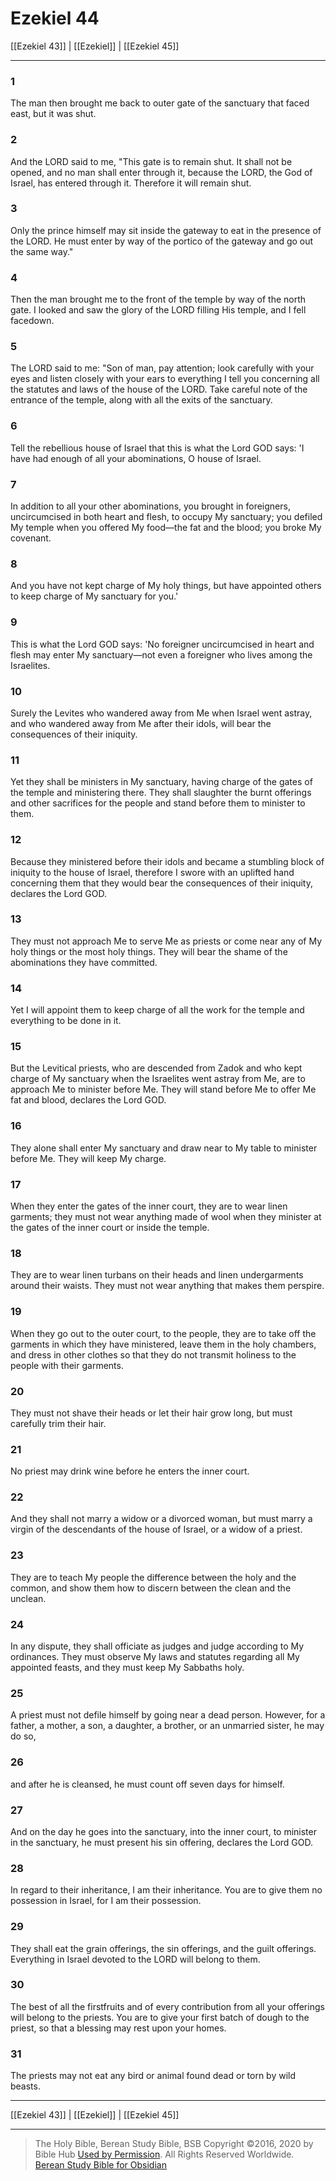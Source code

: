 # Ezekiel 44

[[Ezekiel 43]] | [[Ezekiel]] | [[Ezekiel 45]]

---

### 1
The man then brought me back to outer gate of the sanctuary that faced east, but it was shut.

### 2
And the LORD said to me, "This gate is to remain shut. It shall not be opened, and no man shall enter through it, because the LORD, the God of Israel, has entered through it. Therefore it will remain shut.

### 3
Only the prince himself may sit inside the gateway to eat in the presence of the LORD. He must enter by way of the portico of the gateway and go out the same way."

### 4
Then the man brought me to the front of the temple by way of the north gate. I looked and saw the glory of the LORD filling His temple, and I fell facedown.

### 5
The LORD said to me: "Son of man, pay attention; look carefully with your eyes and listen closely with your ears to everything I tell you concerning all the statutes and laws of the house of the LORD. Take careful note of the entrance of the temple, along with all the exits of the sanctuary.

### 6
Tell the rebellious house of Israel that this is what the Lord GOD says: 'I have had enough of all your abominations, O house of Israel.

### 7
In addition to all your other abominations, you brought in foreigners, uncircumcised in both heart and flesh, to occupy My sanctuary; you defiled My temple when you offered My food—the fat and the blood; you broke My covenant.

### 8
And you have not kept charge of My holy things, but have appointed others to keep charge of My sanctuary for you.'

### 9
This is what the Lord GOD says: 'No foreigner uncircumcised in heart and flesh may enter My sanctuary—not even a foreigner who lives among the Israelites.

### 10
Surely the Levites who wandered away from Me when Israel went astray, and who wandered away from Me after their idols, will bear the consequences of their iniquity.

### 11
Yet they shall be ministers in My sanctuary, having charge of the gates of the temple and ministering there. They shall slaughter the burnt offerings and other sacrifices for the people and stand before them to minister to them.

### 12
Because they ministered before their idols and became a stumbling block of iniquity to the house of Israel, therefore I swore with an uplifted hand concerning them that they would bear the consequences of their iniquity, declares the Lord GOD.

### 13
They must not approach Me to serve Me as priests or come near any of My holy things or the most holy things. They will bear the shame of the abominations they have committed.

### 14
Yet I will appoint them to keep charge of all the work for the temple and everything to be done in it.

### 15
But the Levitical priests, who are descended from Zadok and who kept charge of My sanctuary when the Israelites went astray from Me, are to approach Me to minister before Me. They will stand before Me to offer Me fat and blood, declares the Lord GOD.

### 16
They alone shall enter My sanctuary and draw near to My table to minister before Me. They will keep My charge.

### 17
When they enter the gates of the inner court, they are to wear linen garments; they must not wear anything made of wool when they minister at the gates of the inner court or inside the temple.

### 18
They are to wear linen turbans on their heads and linen undergarments around their waists. They must not wear anything that makes them perspire.

### 19
When they go out to the outer court, to the people, they are to take off the garments in which they have ministered, leave them in the holy chambers, and dress in other clothes so that they do not transmit holiness to the people with their garments.

### 20
They must not shave their heads or let their hair grow long, but must carefully trim their hair.

### 21
No priest may drink wine before he enters the inner court.

### 22
And they shall not marry a widow or a divorced woman, but must marry a virgin of the descendants of the house of Israel, or a widow of a priest.

### 23
They are to teach My people the difference between the holy and the common, and show them how to discern between the clean and the unclean.

### 24
In any dispute, they shall officiate as judges and judge according to My ordinances. They must observe My laws and statutes regarding all My appointed feasts, and they must keep My Sabbaths holy.

### 25
A priest must not defile himself by going near a dead person. However, for a father, a mother, a son, a daughter, a brother, or an unmarried sister, he may do so,

### 26
and after he is cleansed, he must count off seven days for himself.

### 27
And on the day he goes into the sanctuary, into the inner court, to minister in the sanctuary, he must present his sin offering, declares the Lord GOD.

### 28
In regard to their inheritance, I am their inheritance. You are to give them no possession in Israel, for I am their possession.

### 29
They shall eat the grain offerings, the sin offerings, and the guilt offerings. Everything in Israel devoted to the LORD will belong to them.

### 30
The best of all the firstfruits and of every contribution from all your offerings will belong to the priests. You are to give your first batch of dough to the priest, so that a blessing may rest upon your homes.

### 31
The priests may not eat any bird or animal found dead or torn by wild beasts.

---

[[Ezekiel 43]] | [[Ezekiel]] | [[Ezekiel 45]]

---

> The Holy Bible, Berean Study Bible, BSB
> Copyright &copy;2016, 2020 by Bible Hub
> [Used by Permission](https://berean.bible/terms.htm). All Rights Reserved Worldwide.
> [Berean Study Bible for Obsidian](https://github.com/gapmiss/berean-study-bible-for-obsidian)</small>

